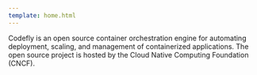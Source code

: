 ```yaml
---
template: home.html
---
```


Codefly is an open source container orchestration engine for automating deployment, scaling, and management of containerized applications. The open source project is hosted by the Cloud Native Computing Foundation (CNCF).
